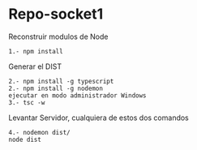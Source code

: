 # Repo-socket1
Reconstruir modulos de Node
```
1.- npm install
```

Generar el DIST
```
2.- npm install -g typescript
2.- npm install -g nodemon
ejecutar en modo administrador Windows
3.- tsc -w

```

Levantar Servidor, cualquiera de estos dos comandos
```
4.- nodemon dist/
node dist
```